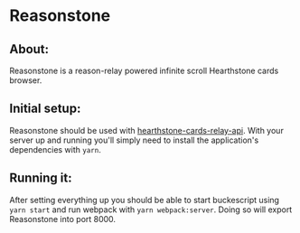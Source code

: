 # Reasonstone

## About:
Reasonstone is a reason-relay powered infinite scroll Hearthstone cards browser.


## Initial setup:
Reasonstone should be used with [hearthstone-cards-relay-api](https://github.com/arthurbarroso/hearthstone-cards-relay-api). With your server up and running you'll simply need to install the application's dependencies with `yarn`.

## Running it:
After setting everything up you should be able to start buckescript using `yarn start` and run webpack with `yarn webpack:server`. Doing so will export Reasonstone into port 8000.